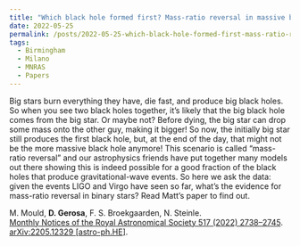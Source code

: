 ```yaml
---
title: "Which black hole formed first? Mass-ratio reversal in massive binary stars from gravitational-wave data"
date: 2022-05-25
permalink: /posts/2022-05-25-which-black-hole-formed-first-mass-ratio-reversal-in-massive-binary-stars-from-gravitational-wave-data
tags:
  - Birmingham
  - Milano
  - MNRAS
  - Papers
---
```


Big stars burn everything they have, die fast, and produce big black holes. So when you see two black holes together, it’s likely that the big black hole comes from the big star. Or maybe not? Before dying, the big star can drop some mass onto the other guy, making it bigger! So now, the initially big star still produces the first black hole, but, at the end of the day, that might not be the more massive black hole anymore! This scenario is called “mass-ratio reversal” and our astrophysics friends have put together many models out there showing this is indeed possible for a good fraction of the black holes that produce gravitational-wave events. So here we ask the data: given the events LIGO and Virgo have seen so far, what’s the evidence for mass-ratio reversal in binary stars? Read Matt’s paper to find out.

M. Mould, **D. Gerosa**, F. S. Broekgaarden, N. Steinle.\
[Monthly Notices of the Royal Astronomical Society 517 (2022) 2738–2745](https://doi.org/10.1093/mnras/stac2859). [arXiv:2205.12329 [astro-ph.HE]](https://arxiv.org/abs/2205.12329).